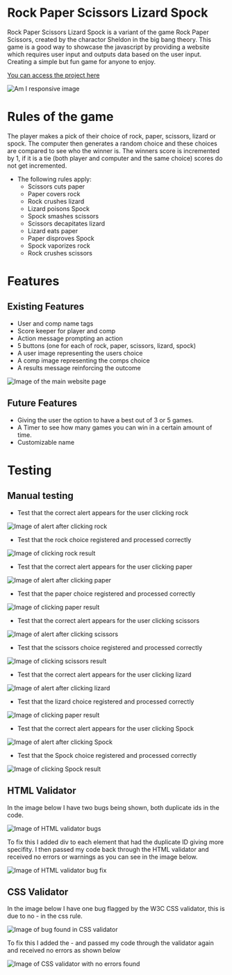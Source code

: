 # Rock Paper Scissors Lizard Spock

Rock Paper Scissors Lizard Spock is a variant of the game Rock Paper Scissors, created by the charactor Sheldon in the big bang theory. This game is a good way to showcase the javascript by providing a website which requires user input and outputs data based on the user input. Creating a simple but fun game for anyone to enjoy.

[You can access the project here](https://rsrbai.github.io/portfolio2/)

![Am I responsive image](assets/images/amiresponsive.png)

# Rules of the game

The player makes a pick of their choice of rock, paper, scissors, lizard or spock. The computer then generates a random choice and these choices are compared to see who the winner is. The winners score is incremented by 1, if it is a tie (both player and computer and the same choice) scores do not get incremented.

* The following rules apply:
    - Scissors cuts paper 
    - Paper covers rock
    - Rock crushes lizard
    - Lizard poisons Spock
    - Spock smashes scissors
    - Scissors decapitates lizard
    - Lizard eats paper
    - Paper disproves Spock
    - Spock vaporizes rock
    - Rock crushes scissors

# Features

## Existing Features

* User and comp name tags
* Score keeper for player and comp
* Action message prompting an action
* 5 buttons (one for each of rock, paper, scissors, lizard, spock)
* A user image representing the users choice
* A comp image representing the comps choice
* A results message reinforcing the outcome

![Image of the main website page](assets/images/features.png)

## Future Features

* Giving the user the option to have a best out of 3 or 5 games.
* A Timer to see how many games you can win in a certain amount of time.
* Customizable name

# Testing

## Manual testing

* Test that the correct alert appears for the user clicking rock

![Image of alert after clicking rock](assets/images/test_click_rock.png)

* Test that the rock choice registered and processed correctly

![Image of clicking rock result](assets/images/test_rock.png)

* Test that the correct alert appears for the user clicking paper

![Image of alert after clicking paper](assets/images/test_click_paper.png)

* Test that the paper choice registered and processed correctly

![Image of clicking paper result](assets/images/test_paper.png)

* Test that the correct alert appears for the user clicking scissors

![Image of alert after clicking scissors](assets/images/test_click_scissors.png)

* Test that the scissors choice registered and processed correctly

![Image of clicking scissors result](assets/images/test_scissors.png)

* Test that the correct alert appears for the user clicking lizard

![Image of alert after clicking lizard](assets/images/test_click_lizard.png)

* Test that the lizard choice registered and processed correctly

![Image of clicking paper result](assets/images/test_lizard.png)

* Test that the correct alert appears for the user clicking Spock

![Image of alert after clicking Spock](assets/images/test_click_spock.png)

* Test that the Spock choice registered and processed correctly

![Image of clicking Spock result](assets/images/test_spock.png)

## HTML Validator

In the image below I have two bugs being shown, both duplicate ids in the code.

![Image of HTML validator bugs](assets/images/test_html_validator.png)

To fix this I added div to each element that had the duplicate ID giving more specifity. I then passed my code back through the HTML validator and received no errors or warnings as you can see in the image below.

![Image of HTML validator bug fix](assets/images/test_html_validator_fix.png)

## CSS Validator 

In the image below I have one bug flagged by the W3C CSS validator, this is due to no - in the css rule.

![Image of bug found in CSS validator](assets/images/test_css_validator.png)

To fix this I added the - and passed my code through the validator again and received no errors as shown below

![Image of CSS validator with no errors found](assets/images/test_css_validator_fix.png)


